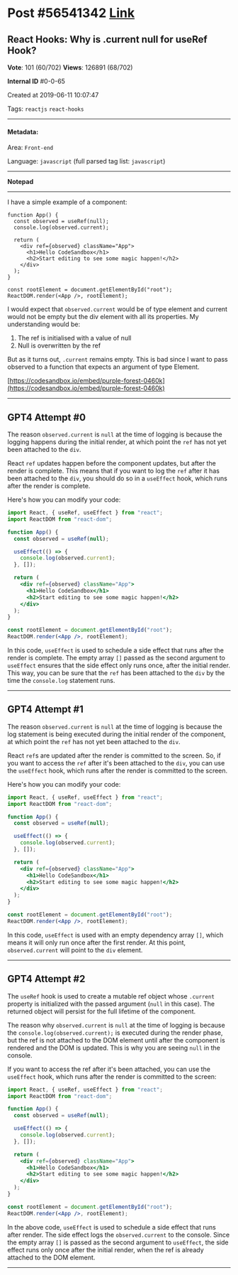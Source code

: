
# Post \#56541342 [Link](https://stackoverflow.com/questions/56541342/)

## React Hooks: Why is .current null for useRef Hook?

**Vote**: 101 (60/702) **Views**: 126891 (68/702) 

**Internal ID** \#0-0-65

Created at 2019-06-11 10:07:47

Tags: `reactjs` `react-hooks`

----------

#### Metadata:

Area: `Front-end`

Language: `javascript` (full parsed tag list: `javascript`)

----------

**Notepad**


----------

I have a simple example of a component: 

```
function App() {
  const observed = useRef(null);
  console.log(observed.current);

  return (
    <div ref={observed} className="App">
      <h1>Hello CodeSandbox</h1>
      <h2>Start editing to see some magic happen!</h2>
    </div>
  );
}

const rootElement = document.getElementById("root");
ReactDOM.render(<App />, rootElement);
```


I would expect that `observed.current` would be of type element and current would not be empty but the div element with all its properties. My understanding would be:


1. The ref is initialised with a value of null
2. Null is overwritten by the ref



But as it turns out, `.current` remains empty. This is bad since I want to pass observed to a function that expects an argument of type Element.

[https://codesandbox.io/embed/purple-forest-0460k](https://codesandbox.io/embed/purple-forest-0460k)


----------
        
## GPT4 Attempt \#0

The reason `observed.current` is `null` at the time of logging is because the logging happens during the initial render, at which point the `ref` has not yet been attached to the `div`. 

React `ref` updates happen before the component updates, but after the render is complete. This means that if you want to log the `ref` after it has been attached to the `div`, you should do so in a `useEffect` hook, which runs after the render is complete.

Here's how you can modify your code:

```jsx
import React, { useRef, useEffect } from "react";
import ReactDOM from "react-dom";

function App() {
  const observed = useRef(null);

  useEffect(() => {
    console.log(observed.current);
  }, []);

  return (
    <div ref={observed} className="App">
      <h1>Hello CodeSandbox</h1>
      <h2>Start editing to see some magic happen!</h2>
    </div>
  );
}

const rootElement = document.getElementById("root");
ReactDOM.render(<App />, rootElement);
```

In this code, `useEffect` is used to schedule a side effect that runs after the render is complete. The empty array `[]` passed as the second argument to `useEffect` ensures that the side effect only runs once, after the initial render. This way, you can be sure that the `ref` has been attached to the `div` by the time the `console.log` statement runs.

--------

## GPT4 Attempt \#1

The reason `observed.current` is `null` at the time of logging is because the log statement is being executed during the initial render of the component, at which point the `ref` has not yet been attached to the `div`. 

React `ref`s are updated after the render is committed to the screen. So, if you want to access the `ref` after it's been attached to the `div`, you can use the `useEffect` hook, which runs after the render is committed to the screen.

Here's how you can modify your code:

```jsx
import React, { useRef, useEffect } from "react";
import ReactDOM from "react-dom";

function App() {
  const observed = useRef(null);

  useEffect(() => {
    console.log(observed.current);
  }, []);

  return (
    <div ref={observed} className="App">
      <h1>Hello CodeSandbox</h1>
      <h2>Start editing to see some magic happen!</h2>
    </div>
  );
}

const rootElement = document.getElementById("root");
ReactDOM.render(<App />, rootElement);
```

In this code, `useEffect` is used with an empty dependency array `[]`, which means it will only run once after the first render. At this point, `observed.current` will point to the `div` element.

--------

## GPT4 Attempt \#2

The `useRef` hook is used to create a mutable ref object whose `.current` property is initialized with the passed argument (`null` in this case). The returned object will persist for the full lifetime of the component.

The reason why `observed.current` is `null` at the time of logging is because the `console.log(observed.current);` is executed during the render phase, but the ref is not attached to the DOM element until after the component is rendered and the DOM is updated. This is why you are seeing `null` in the console.

If you want to access the ref after it's been attached, you can use the `useEffect` hook, which runs after the render is committed to the screen:

```jsx
import React, { useRef, useEffect } from "react";
import ReactDOM from "react-dom";

function App() {
  const observed = useRef(null);

  useEffect(() => {
    console.log(observed.current);
  }, []);

  return (
    <div ref={observed} className="App">
      <h1>Hello CodeSandbox</h1>
      <h2>Start editing to see some magic happen!</h2>
    </div>
  );
}

const rootElement = document.getElementById("root");
ReactDOM.render(<App />, rootElement);
```

In the above code, `useEffect` is used to schedule a side effect that runs after render. The side effect logs the `observed.current` to the console. Since the empty array `[]` is passed as the second argument to `useEffect`, the side effect runs only once after the initial render, when the ref is already attached to the DOM element.

--------
